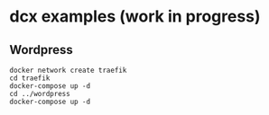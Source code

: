 # dcx examples (work in progress)

## Wordpress

```
docker network create traefik
cd traefik
docker-compose up -d
cd ../wordpress
docker-compose up -d
```
